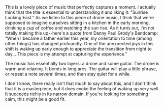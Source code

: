 This is a lovely piece of music that perfectly captures a moment. I actually think that the title is
essential to understanding it and liking it: "Sunrise Looking East." As we listen to this piece of drone music, I think
that we're supposed to imagine ourselves sitting in a kitchen in the early morning, drinking a cup of coffee and
watching the sun rise. As it turns out, I'm not totally making this up--here's a quote from Danny Paul Grody's
Bandcamp: "When I became a father earlier this year, my orientation to time (among other things) has changed profoundly.
One of the unexpected joys in this shift is waking up early enough to appreciate the transition from night to day...
This piece is my attempt at capturing the experience."

The music has essentially two layers: a drone and some guitar. The drone is warm and relaxing. It bends in
long arcs. The guitar will play a little phrase, or repeat a note several times, and then stay quiet for a while.

I don't know, there really isn't that much to say about this, and I don't think that it is a masterpiece, but it does
evoke the feeling of waking up very well. It succeeds richly in its narrow domain. If you're looking for something
calm, this might be a good fit.
